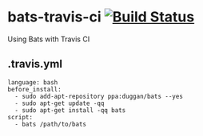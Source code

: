 bats-travis-ci [![Build Status](https://travis-ci.org/tkuchiki/bats-travis-ci.svg?branch=master)](https://travis-ci.org/tkuchiki/bats-travis-ci)
==============

Using Bats with Travis CI 

## .travis.yml

~~~~
language: bash
before_install:
  - sudo add-apt-repository ppa:duggan/bats --yes
  - sudo apt-get update -qq
  - sudo apt-get install -qq bats
script:
  - bats /path/to/bats
~~~~